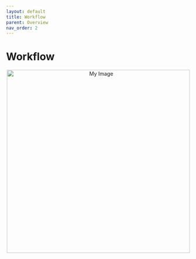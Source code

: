 ```yaml
---
layout: default
title: Workflow
parent: Overview
nav_order: 2
---
```


# Workflow

<div style="text-align: center;">
  <img src="img/overall_scheme.PNG" alt="My Image" width="500"/>
</div>


